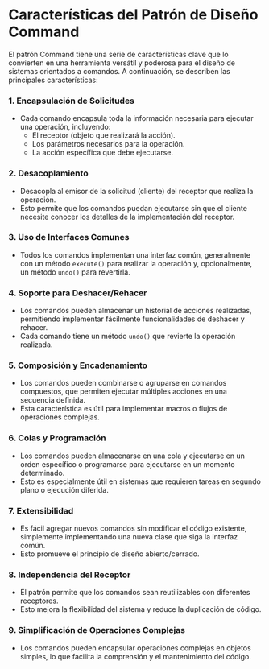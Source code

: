 # Características del Patrón de Diseño Command

El patrón Command tiene una serie de características clave que lo convierten en una herramienta versátil y poderosa para el diseño de sistemas orientados a comandos. A continuación, se describen las principales características:

### 1. **Encapsulación de Solicitudes**
- Cada comando encapsula toda la información necesaria para ejecutar una operación, incluyendo:
  - El receptor (objeto que realizará la acción).
  - Los parámetros necesarios para la operación.
  - La acción específica que debe ejecutarse.

### 2. **Desacoplamiento**
- Desacopla al emisor de la solicitud (cliente) del receptor que realiza la operación.
- Esto permite que los comandos puedan ejecutarse sin que el cliente necesite conocer los detalles de la implementación del receptor.

### 3. **Uso de Interfaces Comunes**
- Todos los comandos implementan una interfaz común, generalmente con un método `execute()` para realizar la operación y, opcionalmente, un método `undo()` para revertirla.

### 4. **Soporte para Deshacer/Rehacer**
- Los comandos pueden almacenar un historial de acciones realizadas, permitiendo implementar fácilmente funcionalidades de deshacer y rehacer.
- Cada comando tiene un método `undo()` que revierte la operación realizada.

### 5. **Composición y Encadenamiento**
- Los comandos pueden combinarse o agruparse en comandos compuestos, que permiten ejecutar múltiples acciones en una secuencia definida.
- Esta característica es útil para implementar macros o flujos de operaciones complejas.

### 6. **Colas y Programación**
- Los comandos pueden almacenarse en una cola y ejecutarse en un orden específico o programarse para ejecutarse en un momento determinado.
- Esto es especialmente útil en sistemas que requieren tareas en segundo plano o ejecución diferida.

### 7. **Extensibilidad**
- Es fácil agregar nuevos comandos sin modificar el código existente, simplemente implementando una nueva clase que siga la interfaz común.
- Esto promueve el principio de diseño abierto/cerrado.

### 8. **Independencia del Receptor**
- El patrón permite que los comandos sean reutilizables con diferentes receptores.
- Esto mejora la flexibilidad del sistema y reduce la duplicación de código.

### 9. **Simplificación de Operaciones Complejas**
- Los comandos pueden encapsular operaciones complejas en objetos simples, lo que facilita la comprensión y el mantenimiento del código.




